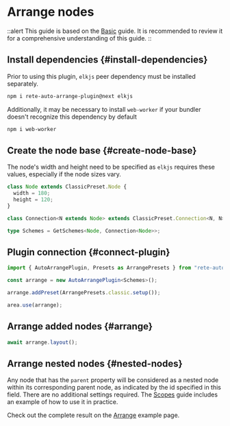 # Arrange nodes

::alert
This guide is based on the [Basic](/docs/guides/basic) guide. It is recommended to review it for a comprehensive understanding of this guide.
::

## Install dependencies {#install-dependencies}

Prior to using this plugin, `elkjs` peer dependency must be installed separately.

```bash
npm i rete-auto-arrange-plugin@next elkjs
```

Additionally, it may be necessary to install `web-worker` if your bundler doesn't recognize this dependency by default

```bash
npm i web-worker
```

## Create the node base {#create-node-base}

The node's width and height need to be specified as `elkjs` requires these values, especially if the node sizes vary.

```ts
class Node extends ClassicPreset.Node {
  width = 180;
  height = 120;
}

class Connection<N extends Node> extends ClassicPreset.Connection<N, N> {}

type Schemes = GetSchemes<Node, Connection<Node>>;
```

## Plugin connection {#connect-plugin}

```ts
import { AutoArrangePlugin, Presets as ArrangePresets } from "rete-auto-arrange-plugin";

const arrange = new AutoArrangePlugin<Schemes>();

arrange.addPreset(ArrangePresets.classic.setup());

area.use(arrange);
```

## Arrange added nodes {#arrange}

```ts
await arrange.layout();
```

## Arrange nested nodes {#nested-nodes}

Any node that has the `parent` property will be considered as a nested node within its corresponding parent node, as indicated by the id specified in this field. There are no additional settings required. The [Scopes](/docs/guides/scopes) guide includes an example of how to use it in practice.

Check out the complete result on the [Arrange](/examples/arrange) example page.
